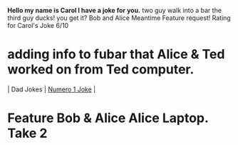 **Hello my name is Carol I have a joke for you.**
two guy walk into a bar the third guy ducks!
you get it?
Bob and Alice Meantime Feature request! Rating for Carol's Joke 6/10
# adding info to fubar that Alice & Ted worked on from Ted computer.
| Dad Jokes | [Numero 1 Joke](README.md) |
# Feature Bob & Alice Alice Laptop. Take 2 

